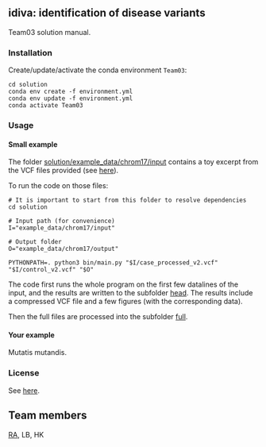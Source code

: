 ## idiva: identification of disease variants

Team03 solution manual.


### Installation

Create/update/activate the conda environment `Team03`:
```{shell script}
cd solution
conda env create -f environment.yml
conda env update -f environment.yml
conda activate Team03
```


### Usage

#### Small example

The folder [solution/example_data/chrom17/input](solution/example_data/chrom17/input)
contains a toy excerpt from 
the VCF files provided
(see [here](solution/example_data/chrom17/input/readme.md)).

To run the code on those files:

```
# It is important to start from this folder to resolve dependencies
cd solution

# Input path (for convenience)
I="example_data/chrom17/input"

# Output folder
O="example_data/chrom17/output"

PYTHONPATH=. python3 bin/main.py "$I/case_processed_v2.vcf" "$I/control_v2.vcf" "$O"
```

The code first runs
the whole program
on the first few datalines of the input,
and the results are written to the subfolder 
[head](solution/example_data/chrom17/output/head).
The results include a compressed VCF file
and a few figures (with the corresponding data).

Then the full files are processed
into the subfolder 
[full](solution/example_data/chrom17/output/full).



#### Your example

Mutatis mutandis.


### License

See [here](solution/license.txt).


## Team members

[RA](https://github.com/numpde/), LB, HK
